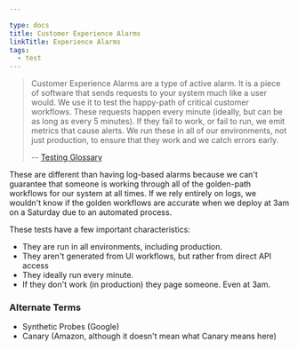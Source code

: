 ```yaml
---

type: docs
title: Customer Experience Alarms
linkTitle: Experience Alarms
tags:
  - test
---
```


> Customer Experience Alarms are a type of active alarm. It is a piece of software that sends requests to your system much like a user would. We use it to test the happy-path of critical customer workflows. These requests happen every minute (ideally, but can be as long as every 5 minutes). If they fail to work, or fail to run, we emit metrics that cause alerts. We run these in all of our environments, not just production, to ensure that they work and we catch errors early.
>
> -- [Testing Glossary](/testing/glossary#customer-experience-alarms)

These are different than having log-based alarms because we can't guarantee that someone is working through all of the golden-path workflows for our system at all times. If we rely entirely on logs, we wouldn't know if the golden workflows are accurate when we deploy at 3am on a Saturday due to an automated process.

These tests have a few important characteristics:

- They are run in all environments, including production.
- They aren't generated from UI workflows, but rather from direct API access
- They ideally run every minute.
- If they don't work (in production) they page someone. Even at 3am.

### Alternate Terms

- Synthetic Probes (Google)
- Canary (Amazon, although it doesn't mean what Canary means here)
